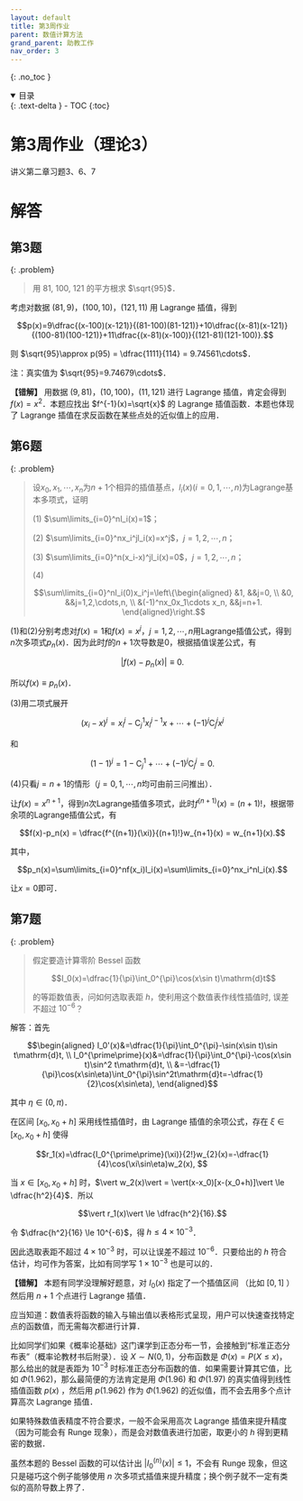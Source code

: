 ```yaml
---
layout: default
title: 第3周作业
parent: 数值计算方法
grand_parent: 助教工作
nav_order: 3
---
```


{: .no_toc }

<details open markdown="block">
  <summary>
    目录
  </summary>
  {: .text-delta }
- TOC
{:toc}
</details>


# 第3周作业（理论3）

讲义第二章习题3、6、7

# 解答

## 第3题

{: .problem}
> 用 81, 100, 121 的平方根求 $\sqrt{95}$．

考虑对数据 $(81,9)$，$(100,10)$，$(121,11)$ 用 Lagrange 插值，得到

$$p(x)=9\dfrac{(x-100)(x-121)}{(81-100)(81-121)}+10\dfrac{(x-81)(x-121)}{(100-81)(100-121)}+11\dfrac{(x-81)(x-100)}{(121-81)(121-100)}.$$

则 $\sqrt{95}\approx p(95) = \dfrac{1111}{114} = 9.74561\cdots$．

注：真实值为 $\sqrt{95}=9.74679\cdots$．

**【错解】** 用数据 $(9,81)$，$(10,100)$，$(11,121)$ 进行 Lagrange 插值，肯定会得到 $f(x)=x^2$．本题应找出 $f^{-1}(x)=\sqrt{x}$ 的 Lagrange 插值函数．本题也体现了 Lagrange 插值在求反函数在某些点处的近似值上的应用．

## 第6题

{: .problem}
> 设$x_0,x_1,\cdots,x_n$为$n+1$个相异的插值基点，$l_i(x)(i=0,1,\cdots,n)$为Lagrange基本多项式，证明
>
> (1) $\sum\limits_{i=0}^nl_i(x)=1$；
>
> (2) $\sum\limits_{i=0}^nx_i^jl_i(x)=x^j$，$j=1,2,\cdots,n$；
>
> (3) $\sum\limits_{i=0}^n(x_i-x)^jl_i(x)=0$，$j=1,2,\cdots,n$；
>
> (4) 
>
> $$\sum\limits_{i=0}^nl_i(0)x_i^j=\left\{\begin{aligned}
&1, &&j=0, \\
&0, &&j=1,2,\cdots,n, \\
&(-1)^nx_0x_1\cdots x_n, &&j=n+1.
\end{aligned}\right.$$

(1)和(2)分别考虑对$f(x)=1$和$f(x)=x^j$，$j=1,2,\cdots,n$用Lagrange插值公式，得到$n$次多项式$p_n(x)$．因为此时$f$的$n+1$次导数是0，根据插值误差公式，有

$$|f(x)-p_n(x)|\equiv 0.$$

所以$f(x)\equiv p_n(x)$．

(3)用二项式展开

$$(x_i-x)^j=x_i^j-\mathrm{C}_j^1x_i^{j-1}x+\cdots+(-1)^j\mathrm{C}_j^jx^j$$

和

$$(1-1)^j=1-\mathrm{C}_j^1+\cdots+(-1)^j\mathrm{C}_j^j=0.$$

(4)只看$j=n+1$的情形（$j=0,1,\cdots,n$均可由前三问推出）．

让$f(x)=x^{n+1}$，得到$n$次Lagrange插值多项式，此时$f^{(n+1)}(x)=(n+1)!$，根据带余项的Lagrange插值公式，有

$$f(x)-p_n(x) = \dfrac{f^{(n+1)}(\xi)}{(n+1)!}w_{n+1}(x)
= w_{n+1}(x).$$

其中，

$$p_n(x)=\sum\limits_{i=0}^nf(x_i)l_i(x)=\sum\limits_{i=0}^nx_i^nl_i(x).$$

让$x=0$即可．

## 第7题

{: .problem}
> 假定要造计算零阶 Bessel 函数
>
> $$I_0(x)=\dfrac{1}{\pi}\int_0^{\pi}\cos(x\sin t)\mathrm{d}t$$
>
> 的等距数值表，问如何选取表距 $h$，使利用这个数值表作线性插值时, 误差不超过 $10^{-6}$？

解答：首先

$$\begin{aligned}
I_0'(x)&=\dfrac{1}{\pi}\int_0^{\pi}-\sin(x\sin t)\sin t\mathrm{d}t, \\
I_0^{\prime\prime}(x)&=\dfrac{1}{\pi}\int_0^{\pi}-\cos(x\sin t)\sin^2 t\mathrm{d}t, \\
&=-\dfrac{1}{\pi}\cos(x\sin\eta)\int_0^{\pi}\sin^2t\mathrm{d}t=-\dfrac{1}{2}\cos(x\sin\eta),
\end{aligned}$$

其中 $\eta\in(0,\pi)$．

在区间 $[x_0,x_0+h]$ 采用线性插值时，由 Lagrange 插值的余项公式，存在 $\xi\in[x_0,x_0+h]$ 使得

$$r_1(x)=\dfrac{I_0^{\prime\prime}(\xi)}{2!}w_{2}(x)=-\dfrac{1}{4}\cos(\xi\sin\eta)w_2(x), $$

当 $x\in[x_0,x_0+h]$ 时，$\vert w_2(x)\vert = \vert(x-x_0)[x-(x_0+h)]\vert \le \dfrac{h^2}{4}$．所以

$$\vert r_1(x)\vert \le \dfrac{h^2}{16}.$$

令 $\dfrac{h^2}{16} \le 10^{-6}$，得 $h\le 4\times 10^{-3}$．

因此选取表距不超过 $4\times 10^{-3}$ 时，可以让误差不超过 $10^{-6}$．只要给出的 $h$ 符合估计，均可作为答案，比如有同学写 $1\times 10^{-3}$ 也是可以的．

**【错解】** 本题有同学没理解好题意，对 $I_0(x)$ 指定了一个插值区间 （比如 $[0,1]$ ）然后用 $n+1$ 个点进行 Lagrange 插值．

应当知道：数值表将函数的输入与输出值以表格形式呈现，用户可以快速查找特定点的函数值，而无需每次都进行计算．

比如同学们如果《概率论基础》这门课学到正态分布一节，会接触到“标准正态分布表”（概率论教材书后附录）．设 $X\sim N(0,1)$，分布函数是 $\Phi(x)=P(X\le x)$，那么给出的就是表距为 $10^{-3}$ 时标准正态分布函数的值．如果需要计算其它值，比如 $\Phi(1.962)$，那么最简便的方法肯定是用  $\Phi(1.96)$ 和 $\Phi(1.97)$ 的真实值得到线性插值函数 $p(x)$ ，然后用 $p(1.962)$ 作为 $\Phi(1.962)$ 的近似值，而不会去用多个点计算高次 Lagrange 插值．

如果特殊数值表精度不符合要求，一般不会采用高次 Lagrange 插值来提升精度（因为可能会有 Runge 现象），而是会对数值表进行加密，取更小的 $h$ 得到更精密的数据．

虽然本题的 Bessel 函数的可以估计出 $\vert I_0^{(n)}(x)\vert \le 1$，不会有 Runge 现象，但这只是碰巧这个例子能够使用 $n$ 次多项式插值来提升精度；换个例子就不一定有类似的高阶导数上界了．







